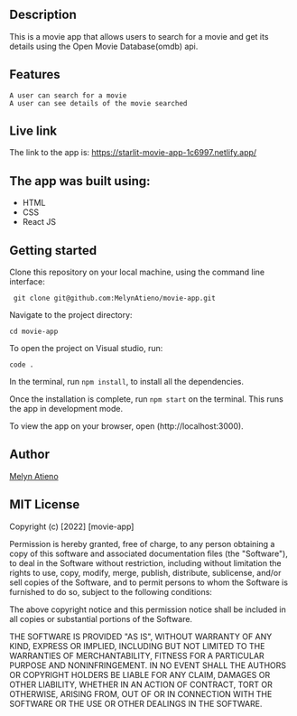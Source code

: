 ## Description

This is a movie app that allows users to search for a movie and get its details using the Open Movie Database(omdb) api.

## Features

```
A user can search for a movie
A user can see details of the movie searched
```
## Live link

The link to the app is: https://starlit-movie-app-1c6997.netlify.app/

## The app was built using:

<ul>
<li>HTML</li>
<li>CSS</li>
<li>React JS</li>
</ul>

## Getting started

Clone this repository on your local machine, using the command line interface: 

` git clone git@github.com:MelynAtieno/movie-app.git`

Navigate to the project directory: 

`cd movie-app`

To open the project on Visual studio, run:

`code .`

In the terminal, run `npm install`, to install all the dependencies.

Once the installation is complete, run `npm start` on the terminal. This runs the app in development mode.

To view the app on your browser, open (http://localhost:3000). 


## Author

[Melyn Atieno](https://github.com/MelynAtieno)

## MIT License

Copyright (c) [2022] [movie-app]

Permission is hereby granted, free of charge, to any person obtaining a copy
of this software and associated documentation files (the "Software"), to deal
in the Software without restriction, including without limitation the rights
to use, copy, modify, merge, publish, distribute, sublicense, and/or sell
copies of the Software, and to permit persons to whom the Software is
furnished to do so, subject to the following conditions:

The above copyright notice and this permission notice shall be included in all
copies or substantial portions of the Software.

THE SOFTWARE IS PROVIDED "AS IS", WITHOUT WARRANTY OF ANY KIND, EXPRESS OR
IMPLIED, INCLUDING BUT NOT LIMITED TO THE WARRANTIES OF MERCHANTABILITY,
FITNESS FOR A PARTICULAR PURPOSE AND NONINFRINGEMENT. IN NO EVENT SHALL THE
AUTHORS OR COPYRIGHT HOLDERS BE LIABLE FOR ANY CLAIM, DAMAGES OR OTHER
LIABILITY, WHETHER IN AN ACTION OF CONTRACT, TORT OR OTHERWISE, ARISING FROM,
OUT OF OR IN CONNECTION WITH THE SOFTWARE OR THE USE OR OTHER DEALINGS IN THE
SOFTWARE.













